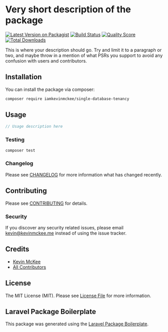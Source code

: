 # Very short description of the package

[![Latest Version on Packagist](https://img.shields.io/packagist/v/iamkevinmckee/single-database-tenancy.svg?style=flat-square)](https://packagist.org/packages/iamkevinmckee/single-database-tenancy)
[![Build Status](https://img.shields.io/travis/iamkevinmckee/single-database-tenancy/master.svg?style=flat-square)](https://travis-ci.org/iamkevinmckee/single-database-tenancy)
[![Quality Score](https://img.shields.io/scrutinizer/g/iamkevinmckee/single-database-tenancy.svg?style=flat-square)](https://scrutinizer-ci.com/g/iamkevinmckee/single-database-tenancy)
[![Total Downloads](https://img.shields.io/packagist/dt/iamkevinmckee/single-database-tenancy.svg?style=flat-square)](https://packagist.org/packages/iamkevinmckee/single-database-tenancy)

This is where your description should go. Try and limit it to a paragraph or two, and maybe throw in a mention of what PSRs you support to avoid any confusion with users and contributors.

## Installation

You can install the package via composer:

```bash
composer require iamkevinmckee/single-database-tenancy
```

## Usage

``` php
// Usage description here
```

### Testing

``` bash
composer test
```

### Changelog

Please see [CHANGELOG](CHANGELOG.md) for more information what has changed recently.

## Contributing

Please see [CONTRIBUTING](CONTRIBUTING.md) for details.

### Security

If you discover any security related issues, please email kevin@kevinmckee.me instead of using the issue tracker.

## Credits

- [Kevin McKee](https://github.com/iamkevinmckee)
- [All Contributors](../../contributors)

## License

The MIT License (MIT). Please see [License File](LICENSE.md) for more information.

## Laravel Package Boilerplate

This package was generated using the [Laravel Package Boilerplate](https://laravelpackageboilerplate.com).